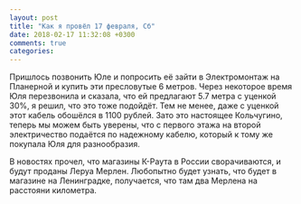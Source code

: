 ```yaml
---
layout: post
title: "Как я провёл 17 февраля, Сб"
date: 2018-02-17 11:32:08 +0300
comments: true
categories: 
---
```



Пришлось позвонить Юле и попросить её зайти в Электромонтаж на Планерной и купить эти пресловутые 6 метров. Через некоторое время Юля перезвонила и сказала, что ей предлагают 5.7 метра с уценкой 30%, я решил, что это тоже подойдёт. Тем не менее, даже с уценкой этот кабель обошёлся в 1100 рублей. Зато это настоящее Кольчугино, теперь мы можем быть уверены, что с первого этажа на второй электричество подаётся по надежному кабелю, который к тому же покупала Юля для разнообразия.

В новостях прочел, что магазины К-Раута в России сворачиваются, и будут проданы Леруа Мерлен. Любопытно будет узнать, что будет в магазине на Ленинградке, получается, что там два Мерлена на расстояни километра.